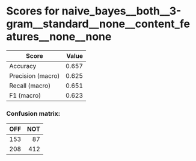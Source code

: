 # Scores for naive_bayes__both__3-gram__standard__none__content_features__none__none
|      Score      |Value|
|-----------------|----:|
|Accuracy         |0.657|
|Precision (macro)|0.625|
|Recall (macro)   |0.651|
|F1 (macro)       |0.623|

### Confusion matrix:
|OFF|NOT|
|--:|--:|
|153| 87|
|208|412|
